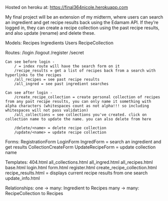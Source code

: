Hosted on heroku at: https://final364nicole.herokuapp.com
 

My final project will be an extension of my midterm, where users can search an ingredient and get recipe results back using the Edamam API. If they’re logged in, they can create a recipe collection using the past recipe results, and also update (rename) and delete these. 

Models:
	Recipes
	Ingredients
	Users
	RecipeCollection

Routes: 
	/login 
	/logout
	/register
	/secret

	Can see before login -
		/ = index route will have the search form on it
		/recipe_results = get a list of recipes back from a search with hyperlinks to the recipes
		/all_recipes = see past recipe results
		/all_ingred = see past ingredient searches
	
	Can see after login -
		/create_recipe_collection = create personal collection of recipes from any past recipe results, you can only name it something with alpha characters (whitespaces count as not alpha!!! so including whitespaces will not pass validation)
		/all_collections = see collections you've created. click on collection name to update the name. you can also delete from here 

		/delete/<name> = delete recipe collection
		/update/<name> = update recipe collection

Forms:
	RegistrationForm
	LoginForm
	IngredForm = search an ingredient and get results
	CollectionCreateForm
	UpdateRecipeForm = update collection name

Templates:
	404.html
	all_collections.html
	all_ingred.html
	all_recipes.html
	base.html
	login.html
	form.html
	register.html
	create_recipe_collection.html
	recipe_results.html = displays current recipe results from one search
	update_info.html
	

Relationships:
	one -> many: Ingredient to Recipes
	many -> many: RecipeCollection to Recipes
